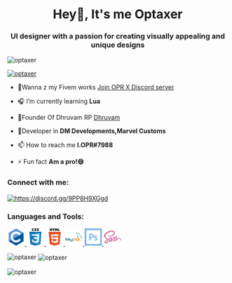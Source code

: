 <h1 align="center">Hey🙂, It's me Optaxer</h1>
<h3 align="center">UI designer with a passion for creating visually appealing and unique designs</h3>

<p align="left"> <img src="https://komarev.com/ghpvc/?username=optaxer&label=Profile%20views&color=0e75b6&style=flat" alt="optaxer" /> </p>

<p align="left"> <a href="https://github.com/ryo-ma/github-profile-trophy"><img src="https://github-profile-trophy.vercel.app/?username=optaxer" alt="optaxer" /></a> </p>

- 💖Wanna z my Fivem works [Join OPR X Discord server](https://discord.gg/9PP8H9XGgd)

- 🎧 I’m currently learning **Lua**

- 🔧Founder Of Dhruvam RP [Dhruvam](https://discord.gg/dhruvam-rp-766938077733060628)

- 🔧Developer in **DM Developments,Marvel Customs**

- 📫 How to reach me **I.OPR#7988**

- ⚡ Fun fact **Am a pro!😄**

<h3 align="left">Connect with me:</h3>
<p align="left">
<a href="https://discord.gg/https://discord.gg/9PP8H9XGgd" target="blank"><img align="center" src="https://raw.githubusercontent.com/rahuldkjain/github-profile-readme-generator/master/src/images/icons/Social/discord.svg" alt="https://discord.gg/9PP8H9XGgd" height="30" width="40" /></a>
</p>

<h3 align="left">Languages and Tools:</h3>
<p align="left"> <a href="https://www.cprogramming.com/" target="_blank" rel="noreferrer"> <img src="https://raw.githubusercontent.com/devicons/devicon/master/icons/c/c-original.svg" alt="c" width="40" height="40"/> </a> <a href="https://www.w3schools.com/css/" target="_blank" rel="noreferrer"> <img src="https://raw.githubusercontent.com/devicons/devicon/master/icons/css3/css3-original-wordmark.svg" alt="css3" width="40" height="40"/> </a> <a href="https://www.w3.org/html/" target="_blank" rel="noreferrer"> <img src="https://raw.githubusercontent.com/devicons/devicon/master/icons/html5/html5-original-wordmark.svg" alt="html5" width="40" height="40"/> </a> <a href="https://www.mysql.com/" target="_blank" rel="noreferrer"> <img src="https://raw.githubusercontent.com/devicons/devicon/master/icons/mysql/mysql-original-wordmark.svg" alt="mysql" width="40" height="40"/> </a> <a href="https://www.photoshop.com/en" target="_blank" rel="noreferrer"> <img src="https://raw.githubusercontent.com/devicons/devicon/master/icons/photoshop/photoshop-line.svg" alt="photoshop" width="40" height="40"/> </a> <a href="https://sass-lang.com" target="_blank" rel="noreferrer"> <img src="https://raw.githubusercontent.com/devicons/devicon/master/icons/sass/sass-original.svg" alt="sass" width="40" height="40"/> </a> </p>

<p><img align="left" src="https://github-readme-stats.vercel.app/api/top-langs?username=optaxer&show_icons=true&theme=dark&title_color=00ffb3&text_color=00aaff&bg_color=070707&hide_border=true&locale=en&layout=compact" alt="optaxer" /></p>

<p>&nbsp;<img align="center" src="https://github-readme-stats.vercel.app/api?username=optaxer&show_icons=true&theme=dark&title_color=ffffff&text_color=00ffbf&bg_color=060606&hide_border=true&locale=en" alt="optaxer" /></p>

<p><img align="center" src="https://github-readme-streak-stats.herokuapp.com/?user=optaxer&theme=dark" alt="optaxer" /></p>

